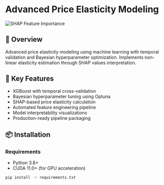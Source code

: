 # Advanced Price Elasticity Modeling

![SHAP Feature Importance](results/feature_importance.png)

## 🚀 Overview
Advanced price elasticity modeling using machine learning with temporal validation and Bayesian hyperparameter optimization. Implements non-linear elasticity estimation through SHAP values interpretation.

## 📌 Key Features
- XGBoost with temporal cross-validation
- Bayesian hyperparameter tuning using Optuna
- SHAP-based price elasticity calculation
- Automated feature engineering pipeline
- Model interpretability visualizations
- Production-ready pipeline packaging

## 📦 Installation

### Requirements
- Python 3.8+
- CUDA 11.0+ (for GPU acceleration)

```bash
pip install -r requirements.txt
